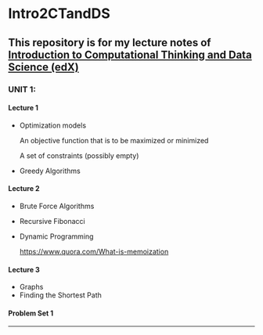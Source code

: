# Intro2CTandDS

This repository is for my lecture notes of [Introduction to Computational Thinking and Data Science (edX)](https://www.edx.org/course/introduction-computational-thinking-data-mitx-6-00-2x-6)
---
### __UNIT 1:__
#### Lecture 1
- Optimization models
  
  An objective function that is to be maximized or minimized
  
  A set of constraints (possibly empty)
  
- Greedy Algorithms

#### Lecture 2
- Brute Force Algorithms
- Recursive Fibonacci
- Dynamic Programming

  https://www.quora.com/What-is-memoization

#### Lecture 3
- Graphs
- Finding the Shortest Path

#### Problem Set 1
---
